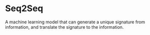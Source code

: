 # Seq2Seq
A machine learning model that can generate a unique signature from information, and translate the signature to the information.
